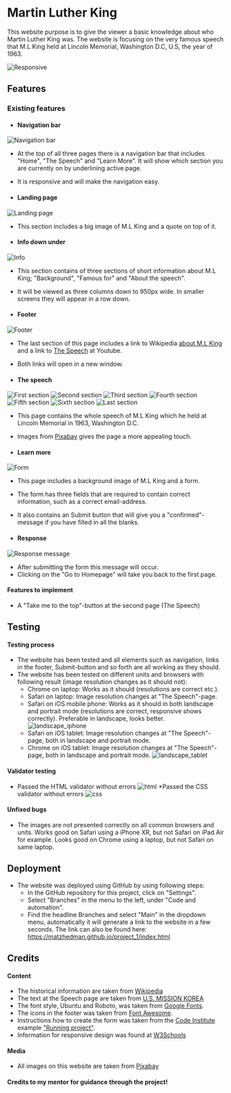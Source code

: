 # Martin Luther King
This website purpose is to give the viewer a basic knowledge about who Martin Luther King was. The website is focusing on the very famous speech that M.L King held at Lincoln Memorial, Washington D.C, U.S, the year of 1963.

![Responsive](/assets/images/responsive.png)

## Features
### Existing features
* #### Navigation bar
![Navigation bar](/assets/images/navigation.png)
* At the top of all three pages there is a navigation bar that includes "Home", "The Speech" and "Learn More". It will show which section you are currently on by underlining active page.

* It is responsive and will make the navigation easy.

* #### Landing page
![Landing page](/assets/images/martin_thinking.png)
* This section includes a big image of M.L King and a quote on top of it.

* #### Info down under
![Info](/assets/images/info_down_under.png)
* This section contains of three sections of short information about M.L King; "Background", "Famous for" and "About the speech".
* It will be viewed as three columns down to 950px wide. In smaller screens they will appear in a row down.

* #### Footer
![Footer](/assets/images/footer.png)
* The last section of this page includes a link to Wikipedia [about M.L King](https://en.wikipedia.org/wiki/Martin_Luther_King_Jr.) and a link to [The Speech](https://youtu.be/smEqnnklfYs) at Youtube.
* Both links will open in a new window.

* #### The speech
![First section](/assets/images/section_1.png)
![Second section](/assets/images/section_2.png)
![Third section](/assets/images/section_3.png)
![Fourth section](/assets/images/section_4.png)
![Fifth section](/assets/images/section_5.png)
![Sixth section](/assets/images/section_6.png)
![Last section](/assets/images/section_7.png)
* This page contains the whole speech of M.L King which he held at Lincoln Memorial in 1963, Washington D.C.
* Images from [Pixabay](https://pixabay.com/) gives the page a more appealing touch.
    

* #### Learn more
![Form](/assets/images/form.png)
* This page includes a background image of M.L King and a form.
* The form has three fields that are required to contain correct information, such as a correct email-address.
* It also contains an Submit button that will give you a "confirmed"-message if you have filled in all the blanks.

* #### Response
![Response message](/assets/images/response_form.png)
* After submitting the form this message will occur.
* Clicking on the "Go to Homepage" will take you back to the first page.

#### Features to implement
* A "Take me to the top"-button at the second page (The Speech)

## Testing
#### Testing process
* The website has been tested and all elements such as navigation, links in the footer, Submit-button and so forth are all working as they should.
* The website has been tested on different units and browsers with following result (image resolution changes as it should not):
    * Chrome on laptop: Works as it should (resolutions are correct etc.).
    * Safari on laptop: Image resolution changes at "The Speech"-page.
    * Safari on iOS mobile phone: Works as it should in both landscape and portrait mode (resolutions are correct, responsive shows correctly). Preferable in landscape, looks better. 
    ![landscape_iphone](/assets/images/landscape_iphone.png)
    * Safari on iOS tablet: Image resolution changes at "The Speech"-page, both in landscape and portrait mode.
    * Chrome on iOS tablet: Image resolution changes at "The Speech"-page, both in landscape and portrait mode.
    ![landscape_tablet](/assets/images/responsive_on_tablet.png)




#### Validator testing
* Passed the HTML validator without errors
![html](/assets/images/html_validation.png)
*Passed the CSS validator without errors
![css](/assets/images/css_validation.png)

#### Unfixed bugs
* The images are not presented correctly on all common browsers and units. Works good on Safari using a iPhone XR, but not Safari on iPad Air for example. Looks good on Chrome using a laptop, but not Safari on same laptop.

## Deployment
* The website was deployed using GitHub by using following steps:
    * In the GitHub repository for this project, click on "Settings".
    * Select "Branches" in the menu to the left, under "Code and automation".
    * Find the headline Branches and select "Main" in the dropdown menu, automatically it will generate a link to the website in a few seconds. 
The link can also be found here: 
https://matzhedman.github.io/project_1/index.html

## Credits
#### Content
* The historical information are taken from [Wikipedia](https://en.wikipedia.org/wiki/Martin_Luther_King_Jr.)
* The text at the Speech page are taken from [U.S. MISSION KOREA](https://kr.usembassy.gov/martin-luther-king-jr-dream-speech-1963/)
* The font style, Ubuntu and Roboto, was taken from [Google Fonts](https://fonts.google.com/).
* The icons in the footer was taken from [Font Awesome](https://fontawesome.com/).
* Instructions how to create the form was taken from the [Code Institute](https://learn.codeinstitute.net/dashboard) example ["Running project"](https://code-institute-org.github.io/love-running-2.0/index.html).
* Information for responsive design was found at [W3Schools](https://www.w3schools.com/css/css_rwd_intro.asp)

#### Media
* All images on this website are taken from [Pixabay](https://pixabay.com/)

#### Credits to my mentor for guidance through the project!

